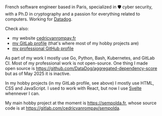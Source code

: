 French software engineer based in Paris, specialized in 🛡️ cyber security, with a Ph.D in cryptography and a passion for everything related to computers. Working for [Datadog](https://datadoghq.com).

Check also:
* my website [cedricvanrompay.fr](https://cedricvanrompay.fr/)
* [my GitLab profile](https://gitlab.com/cedricvanrompay) (that's where most of my hobby projects are)
* [my professional GitHub profile](https://github.com/cedricvanrompay-datadog)

As part of my work I mostly use Go, Python, Bash, Kubernetes, and GitLab CI. Most of my professional work is not open-source. One thing I made open source is https://github.com/DataDog/aggregated-dependency-score but as of May 2025 it is inactive.

In my hobby projects (in my GitLab profile, see above) I mostly use HTML, CSS and JavaScript. I used to work with React, but now I use [Svelte](https://svelte.dev/) whennever I can.

My main hobby project at the moment is https://sempolda.fr, whose source code is at https://gitlab.com/cedricvanrompay/sempolda.
